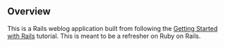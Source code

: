 ## Overview
This is a Rails weblog application built from following the [Getting Started with Rails](https://guides.rubyonrails.org/getting_started.html) tutorial. This is meant to be a refresher on Ruby on Rails.
